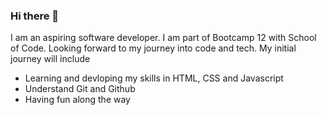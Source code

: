 ### Hi there 👋

I am an aspiring software developer. I am part of Bootcamp 12 with School of Code. Looking forward to my journey into code and tech. My initial journey will include

- Learning and devloping my skills in HTML, CSS and Javascript
- Understand Git and Github
- Having fun along the way

<!--
**KhullyMall/KhullyMall** is a ✨ _special_ ✨ repository because its `README.md` (this file) appears on your GitHub profile.

Here are some ideas to get you started:

- 🔭 I’m currently working on ...
- 🌱 I’m currently learning ...
- 👯 I’m looking to collaborate on ...
- 🤔 I’m looking for help with ...
- 💬 Ask me about ...
- 📫 How to reach me: ...
- 😄 Pronouns: ...
- ⚡ Fun fact: ...
-->
